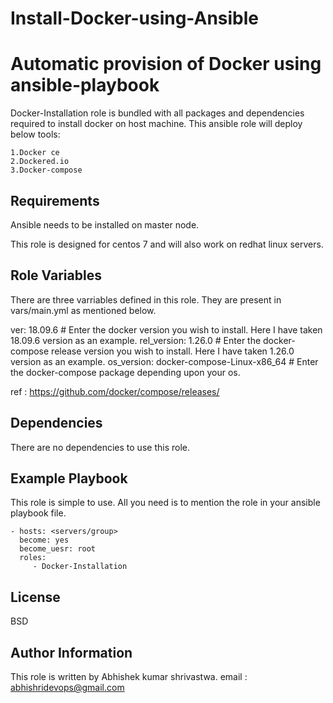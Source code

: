 # Install-Docker-using-Ansible

Automatic provision of Docker using ansible-playbook
====================================================

Docker-Installation role is bundled with all packages and dependencies required to install docker on host machine. This ansible role will deploy below tools:

	1.Docker ce
	2.Dockered.io
	3.Docker-compose


Requirements
------------

Ansible needs to be installed on master node.

This role is designed for centos 7 and will also work on redhat linux servers.

Role Variables
--------------
There are three varriables defined in this role. They are present in vars/main.yml as mentioned below.

ver: 18.09.6 # Enter the docker version you wish to install. Here I have taken 18.09.6 version as an example.
rel_version: 1.26.0 # Enter the docker-compose release version you wish to install. Here I have taken 1.26.0 version as an example.
os_version: docker-compose-Linux-x86_64 # Enter the docker-compose package depending upon your os.

ref : https://github.com/docker/compose/releases/

Dependencies
------------

There are no dependencies to use this role.

Example Playbook
----------------

This role is simple to use. All you need is to mention the role in your ansible playbook file.

    - hosts: <servers/group>
      become: yes
      become_uesr: root
      roles:
         - Docker-Installation

License
-------

BSD

Author Information
------------------

This role is written by Abhishek kumar shrivastwa.
email : abhishridevops@gmail.com
